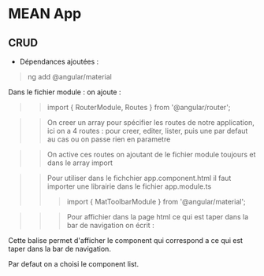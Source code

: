 # MEAN App 
## CRUD 

+ Dépendances ajoutées : 
> ng add @angular/material

Dans le fichier module : 
on ajoute : 
>> import { RouterModule, Routes } from '@angular/router';

>> On creer un array pour spécifier les routes de notre application, ici on a 4 routes : pour creer, editer, lister, puis une par defaut au cas ou on passe rien en parametre

>> On active ces routes on ajoutant de le fichier module toujours et dans le array import 

>> Pour utiliser <mat-toolbar> dans le fichchier app.component.html
	il faut importer une librairie dans le fichier app.module.ts
>>>   import { MatToolbarModule } from '@angular/material';


>>> Pour affichier dans la page html ce qui est taper dans la bar de navigation on écrit :
  <router-outlet></router-outlet> 

  Cette balise permet d'afficher le component qui correspond a ce qui est taper dans la bar de navigation.

  Par defaut on a choisi le component list. 